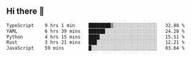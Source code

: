 ## Hi there 👋

<!--
**whirlun/whirlun** is a ✨ _special_ ✨ repository because its `README.md` (this file) appears on your GitHub profile.

Here are some ideas to get you started:

- 🔭 I’m currently working on ...
- 🌱 I’m currently learning ...
- 👯 I’m looking to collaborate on ...
- 🤔 I’m looking for help with ...
- 💬 Ask me about ...
- 📫 How to reach me: ...
- 😄 Pronouns: ...
- ⚡ Fun fact: ...
-->
<!--START_SECTION:waka-->

```txt
TypeScript    9 hrs 1 min     ████████▒░░░░░░░░░░░░░░░░   32.88 %
YAML          6 hrs 39 mins   ██████░░░░░░░░░░░░░░░░░░░   24.28 %
Python        4 hrs 15 mins   ████░░░░░░░░░░░░░░░░░░░░░   15.51 %
Rust          3 hrs 21 mins   ███░░░░░░░░░░░░░░░░░░░░░░   12.21 %
JavaScript    59 mins         █░░░░░░░░░░░░░░░░░░░░░░░░   03.64 %
```

<!--END_SECTION:waka-->
